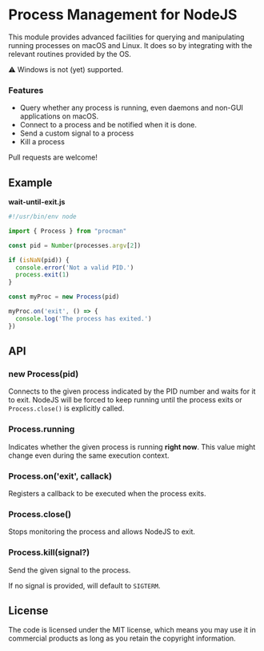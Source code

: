 Process Management for NodeJS
=============================

This module provides advanced facilities for querying and manipulating running
processes on macOS and Linux. It does so by integrating with the relevant
routines provided by the OS.

:warning: Windows is not (yet) supported.

### Features

 - Query whether any process is running, even daemons and non-GUI applications on macOS.
 - Connect to a process and be notified when it is done.
 - Send a custom signal to a process
 - Kill a process

Pull requests are welcome!

## Example

**wait-until-exit.js**
```js
#!/usr/bin/env node

import { Process } from "procman"

const pid = Number(processes.argv[2])

if (isNaN(pid)) {
  console.error('Not a valid PID.')
  process.exit(1)
}

const myProc = new Process(pid)

myProc.on('exit', () => {
  console.log('The process has exited.')
})
```

## API

### new Process(pid)

Connects to the given process indicated by the PID number and waits for it to
exit. NodeJS will be forced to keep running until the process exits or
`Process.close()` is explicitly called.

### Process.running

Indicates whether the given process is running **right now**. This value might
change even during the same execution context.

### Process.on('exit', callack)

Registers a callback to be executed when the process exits.

### Process.close()

Stops monitoring the process and allows NodeJS to exit.

### Process.kill(signal?)

Send the given signal to the process.

If no signal is provided, will default to `SIGTERM`.

## License

The code is licensed under the MIT license, which means you may use it in
commercial products as long as you retain the copyright information.

